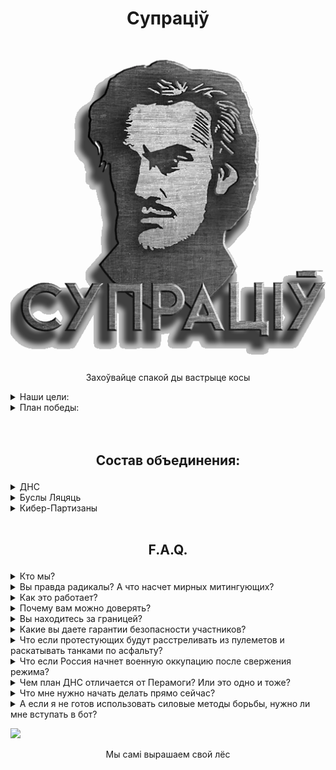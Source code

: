 # <p align="center">Супраціў</p>
<p align="center"><img src="Supraciv.png" /></p>
<p align="center">Захоўвайце спакой ды вастрыце косы</p>

<details><summary>Наши цели:</summary>

---
- Сохранение независимости, суверенитета и территориальной целостности Беларуси;  
- Свержение режима Лукашенко;  
- Стабилизация РБ в переходный период, возвращение к демократическим принципам управления и законности;
---
</details>

<details><summary>План победы:</summary>

---
### Мы готовимся к Моменту Х и предлагаем наш план победы.
В этом плане есть место для каждого беларуса, от самого мирного до самого радикального.  
- **Что такое Момент Х?** - Это момент запуска множества акций, направленных на устранение фашистского режима. Это **начало бессрочного протеста** вплоть до победы. Точная дата останется **неизвестной до самого Момента Х**, который устанавливается, исходя из необходимой степени готовности партизанских организаций и всего протестного сообщества.  
- **Фаза Х** — временной отрезок, в любой точке которого может быть объявлен Момент Х. Начало Фазы Х будет объявлено заранее.
![Img](plan.png)  
**Фаза Х** позволит всем в стране понять, что **мы вступили** в определенный временной **период общенациональной готовности**, и в любой момент настанет время народного выступления. **Фаза Х также введет режим в сильнейший стресс** и, в результате, его вымотает. Террористы во власти не смогут бессрочно удерживать всю систему в состоянии полной готовности. **Неизвестная по протяженности Фаза Х** переутомит режим, концентрация будет слабеть, скорость реакции снижаться. Одновременно с этим пройдет ряд спланированных нами мероприятий, которые приведут к **необратимым последствиям для режима.**

---
</details>

<br />  
&nbsp  

## <p align="center">Состав объединения:</p>

<details><summary>ДНС</summary>

---
Механизм защиты общества от карателей, считающих себя хозяевами жизни, избивая безоружных мирных граждан, в том числе пенсионеров и детей.  
Основная цель ДНС - защита людей на акциях гражданского неповиновения, блокировка карательных сил или их уничтожения.  
Мы считаем, что общество должно прийти к осознанию, что в ответ на насилие мы должны организовать самооборону - щит, который прикроет когда понадобится, щит, в котором мы так давно нуждаемся.  
![Img](DNS.png)

---
</details>

<details><summary>Буслы Ляцяць</summary>

---
Диверсионные работы, изоляция либо устранение определенных лиц.
![Img](Busli.png)  

---
</details>

<details><summary>Кибер-Партизаны</summary>

---
Кибер-атаки на сети режима, поиск информации, поддержка протестующих и обеспечение безопасности в сети.
![Img](Cyber.png)

---
</details>

<br />  

## <p align="center">F.A.Q.</p>

<details><summary>Кто мы?</summary>

	Мы не кровожадные радикалы-отморозки, которыми вас пугают по телевизору.  
	Мы обычные граждане, как и каждый из вас.  
	Мы любим свою страну и ценим каждого человека.  
	Мы простые беларусы, которых очень разозлили.  
</details>

<details><summary>Вы правда радикалы? А что насчет мирных митингующих?<a name="radical"></a></summary>

---
Во-первых, термина **мирный протест** просто **не существует**.  
Деление на *радикалов* и *мирных* это пропагандисткий миф, внедренный режимом для укрепления своей власти и маргинализации действенных методов протеста.  

На самом деле протест бывает **насильственный** и **ненасильственный**.

Насильственный протест подразумевает:
-	убийства, диверсии, налеты, засады;
-	терроризм (взрывы, похищения людей).

Ненасильственный протест бывает двух направлений – **символический** и **действенный**.
1.	**Символический** протест (демонстрации, пикеты, вывешивание флагов, написание лозунгов на стенах, дворовые чаепития, хороводы и т.д.) **не наносит ущерба правящему режиму**.  
Его функция – мобилизационная и пропагандистская.  
Символический протест показывает, что большинство против власти и готово действовать сообща для свержения режима.
Здесь ключевое слово – ДЕЙСТВОВАТЬ.
	
2.	**Действенным** называется ненасильственный протест, который истощает его силы и приводит к смерти. Именно ради лействия люди знакомятся, объединяются, учатся, создают структуры сопротивления.  
Без действия победа над лукашизмом невозможна.

Основные методы ненасильственного действенного протеста:
- акции гражданского неповиновения;
- забастовка;
- саботаж;
- блокирование правительственных зданий;
- блокировка дорог и ж/д путей;
- блокировка и выведение из строя транспорта сил режима;
- захват территорий и административных объектов;
- возведение баррикад;
- самооборона на улице.

---
**ДНС** — это щит и опора движения, объединяет ненасильственное крыло протеста.  
**Буслы Ляцяць** как острие руха, при необходимости может прибегать к насильственным методам.

---
</details>

<details><summary>Как это работает?</summary>

---
Создание дружин народной самообороны (ДНС), кардинально поменяет расклады в пользу протестного движения.

Возьмём к примеру потенциал протестного движения в Минске за примерную цифру в 100 тыс. человек. Безусловно, что подавляющее большинство участников, выходя на мирный протест, не могут оказывать организованное сопротивление в случае атаки карателей. На это есть ряд причин, которые невозможно изменить за короткое время. Но среди этих 100 тыс. человек присутствует около 10% людей с большим пассионарным потенциалом - это социология.  
Эти ребята периодически оказывают разрозненное сопротивление, пытаясь защитить себя и менее решительных сограждан. Мы наблюдаем такие картины с момента начала протестов. Представьте на сколько увеличится КПД подобных действий, когда удастся объединить пассионариев и они начнут работать организованно? Даже треть из них, это в количественном выражении около 3.000 человек.  
Одно дело когда каратели выезжают в приподнятом настроении на охоту на людей как на сафари, зная что они не встретят ответной реакции. И совсем другой коленкор когда в рядах протестующих находятся организованные структуры ДНС, которые могут "включить обратку". При слаженно поставленной работе ДНС по координации и защите протеста, мы с каждым разом будем повышать "цену" атак на мирные марши.  
При предлагаемом нами подходе каратели не могут предварительно идентифицировать и оценить силы ДНС. Для них каждый участник акции становиться потенциально опасным. Будет действовать эффект взаимного усиления, синергия.  
Поэтому мы акцентировали внимание на том, что работать в рамках ДНС может любой гражданин, достигший совершеннолетия. Хрупкая девушка может быть быстрым курьером, а пожилой дядечка дальнозорким разведчиком.

А теперь маштабируем протестный потенциал в рамках всей Беларуси. По данным британских социологов в тех или иных формах протестов принимало участие около миллиона человек. При должном организационном подходе, мы сможем структурировать ДНС, которые по своему потенциалу станут равны или превзойдут силы карателей.  
А это уже серьезная заявка на реализацию победного сценария!

---

</details>

<details><summary>Почему вам можно доверять?</summary>

---

Мы уже проделали множество акций и не потеряли ни одного человека.  
Список акций: https://telegra.ph/Spisok-akcij-i-prodelannoj-raboty-dvizheniya-Supracіў-05-20

---

</details>

<details><summary>Вы находитесь за границей?</summary>

---
Большинство участников и членов Совета находятся на территории РБ.  
Публичные представители по очевидным причинам ведут деятельность извне.

---
</details>

<details><summary>Какие вы даете гарантии безопасности участников?</summary>

---

Полной безопасности гарантировать не может никто, но риск того, что вас вычислят вне улицы снижен до нуля, при условии соблюдения вами базовых правил конспирации в сети.

Полная анонимность участников:  
- Мы не собираем никакой личной информации, кроме района проживания. Любые диверсионные акции до момента Х проводятся вне своих районов.
- Никаких списков, повязок и других отличительных атрибутов.
- Про то, что человек задействован в рамках ДНС будет знать только он и, принеобходимости, старший группы.
- Админ состав и координаторы проходят доскональную проверку. Проверка включает в себя пробив по всем нашим базам данных, личное общение, взаимодействие в течение длительного времени, успешные результаты на предыдущих позициях. В случае с членами Совета или составом старших координаторов - проверка и критерии жестче, каждый из них имеет опыт борьбы с режимом/за независимость, включая боевой опыт и подтверждение заявленной биографии от людей, с которыми мы взаимодействовали лично.
- Кибер-Партизаны отвечают за информационную безопасность ботов, и, на основе вышеуказанных фактов, мы можем поручиться за то, что утечек данных не было и не будет.  
Кибер-Партизаны создали свои боты с нуля и держат их на заграничном сервере.  
Разработка ботов ДНС и Буслов была очень хорошо продумана, и они построены по принципам анонимизации и изоляции групп для максимальной безопасности. То есть, никто из админов и координаторов ботов не имеет доступ к данным Телеграм аккаунтов участников. Бот анонимизирует пользователей.

---
</details>

<details><summary>Что если протестующих будут расстреливать из пулеметов и раскатывать танками по асфальту?</summary>

---

Почти всё то, чем пугали протестующих, в случае с переходом протеста в активную фазу, случилось и без оного: репрессии, штрафы, сутки и годы заключения, убийства, подавление волнений и укрепление власти Лукашенко.  
То, что Лука отдаст приказ можно не сомневаться, другой вопрос как он будет исполнен.

---
</details>

<details><summary>Что если Россия начнет военную оккупацию после свержения режима?</summary>

---
Непосредственно военная аннексия по Крымскому сценарию маловероятна.  
Для нее нет подходящих условий:  
- Поддержки среди населения.  
В Крыму за вхождение в состав РФ на соцопросах высказывалась половина респондентов.
- Разделения внутри страны (запад и восток).  
- Население Крыма составляет всего около 2 млн человек.  

Заявления автократов об использовании войск для подавления протеста до этого момента были скорее блефом, призванным деморализовать общество.
Что не исключает других угроз, исходящих от восточного соседа, мы продумываем все сценарии.

---
</details>

<details><summary>Чем план ДНС отличается от Перамоги? Или это одно и тоже?</summary>

---

План ДНС запущен 22 марта, о создании движения "Супраціў" объявлено 14 мая.  
Список акций и проделанной работы движения "Супраціў":  
https://telegra.ph/Spisok-akcij-i-prodelannoj-raboty-dvizheniya-Suprac%D1%96%D1%9E-05-20

Ситуацинно-аналитический центр Перамога создан Тихановской и ByPol 31 мая.  
Активности участников до "нужного момента" аналитическим центром Перамога не предполагается.  
Тем не менее, мы поддерживаем с ними контакт. 

---

</details>

<details><summary>Что мне нужно начать делать прямо сейчас?</summary>

---

Нами разработан алгоритм по координации, исключающий идентификацию личности, с помощью этого алгоритма каждый сможет фунционально определиться.  
Наш ресурс: https://t.me/dns_coord_bot

---
</details>

<details><summary>А если я не готов использовать силовые методы борьбы, нужно ли мне вступать в бот?</summary>

---

Конечно, нам нужен каждый!  
Вы можете помочь на:  
- Информационном фронте
- Материальном снабжении
- Ненасильственном уличном противодействии
- Экономической борьбой

---
</details>


[<img src="https://img.youtube.com/vi/UldT78OjlvE/maxresdefault.jpg" width="50%">](https://youtu.be/UldT78OjlvE)

<p align="center">Мы самі вырашаем свой лёс</p>
